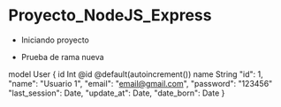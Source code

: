 # Proyecto_NodeJS_Express

- Iniciando proyecto

- Prueba de rama nueva

model User {
    id Int @id @default(autoincrement())
    name String
  "id": 1,
  "name": "Usuario 1",
  "email": "email@gmail.com",
  "password": "123456"
  "last_session": Date,
  "update_at": Date,
  "date_born": Date
}